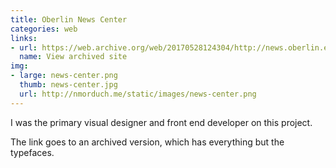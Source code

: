 ```yaml
---
title: Oberlin News Center
categories: web
links:
- url: https://web.archive.org/web/20170528124304/http://news.oberlin.edu:80/
  name: View archived site
img:
- large: news-center.png
  thumb: news-center.jpg
  url: http://nmorduch.me/static/images/news-center.png
---
```


I was the primary visual designer and front end developer on this project.

The link goes to an archived version, which has everything but the typefaces.
